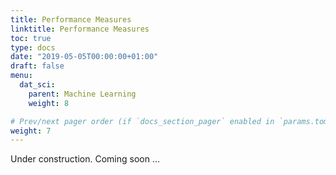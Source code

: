 ```yaml
---
title: Performance Measures
linktitle: Performance Measures
toc: true
type: docs
date: "2019-05-05T00:00:00+01:00"
draft: false
menu:
  dat_sci:
    parent: Machine Learning
    weight: 8

# Prev/next pager order (if `docs_section_pager` enabled in `params.toml`)
weight: 7
---
```


Under construction. Coming soon ...
